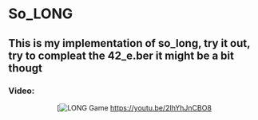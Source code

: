 # So_LONG
## This is my implementation of so_long, try it out, try to compleat the 42_e.ber it might be a bit thougt

### Video:
<div align="center">

  [![LONG Game](https://github.com/kvebers/LOONG/assets/49612380/6fedced1-12f9-42d6-a98b-0bef3e7c6dce)
  https://youtu.be/2IhYhJnCBO8

</div>
